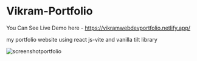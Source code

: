 # Vikram-Portfolio
You Can See Live Demo here - https://vikramwebdevportfolio.netlify.app/

my portfolio website using react js-vite and vanilla tilt library


![screenshotportfolio](https://github.com/user-attachments/assets/972c585e-01b7-432e-be5e-9d21b2e67e9a)

